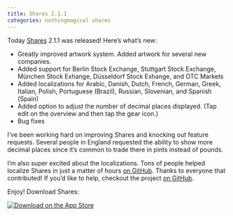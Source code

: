 ```yaml
---
title: Shares 2.1.1
categories: nothingmagical shares
---
```


Today [Shares](http://useshares.com) 2.1.1 was released! Here’s what’s new:

* Greatly improved artwork system. Added artwork for several new companies.
* Added support for Berlin Stock Exchange, Stuttgart Stock Exchange, München Stock Exhange, Düsseldorf Stock Exhange, and OTC Markets
* Added localizations for Arabic, Danish, Dutch, French, German, Greek, Italian, Polish, Portuguese (Brazil), Russian, Slovenian, and Spanish (Spain)
* Added option to adjust the number of decimal places displayed. (Tap edit on the overview and then tap the gear icon.)
* Bug fixes

I’ve been working hard on improving Shares and knocking out feature requests. Several people in England requested the ability to show more decimal places since it’s common to trade there in pints instead of pounds.

I’m also super excited about the localizations. Tons of people helped localize Shares in just a matter of hours [on GitHub](https://github.com/nothingmagical/shares-l10n). Thanks to everyone that contributed! If you’d like to help, checkout the project [on GitHub](https://github.com/nothingmagical/shares-l10n).

Enjoy! Download Shares:

[![Download on the App Store](app-store.svg)](https://itunes.apple.com/app/shares-2/id717510981?mt=8&uo=4&at=1l3vmtU)
